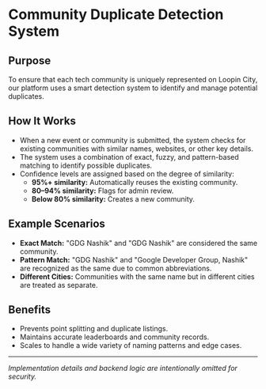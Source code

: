 # Community Duplicate Detection System

## Purpose
To ensure that each tech community is uniquely represented on Loopin City, our platform uses a smart detection system to identify and manage potential duplicates.

## How It Works
- When a new event or community is submitted, the system checks for existing communities with similar names, websites, or other key details.
- The system uses a combination of exact, fuzzy, and pattern-based matching to identify possible duplicates.
- Confidence levels are assigned based on the degree of similarity:
  - **95%+ similarity:** Automatically reuses the existing community.
  - **80–94% similarity:** Flags for admin review.
  - **Below 80% similarity:** Creates a new community.

## Example Scenarios
- **Exact Match:** "GDG Nashik" and "GDG Nashik" are considered the same community.
- **Pattern Match:** "GDG Nashik" and "Google Developer Group, Nashik" are recognized as the same due to common abbreviations.
- **Different Cities:** Communities with the same name but in different cities are treated as separate.

## Benefits
- Prevents point splitting and duplicate listings.
- Maintains accurate leaderboards and community records.
- Scales to handle a wide variety of naming patterns and edge cases.

---
*Implementation details and backend logic are intentionally omitted for security.* 
